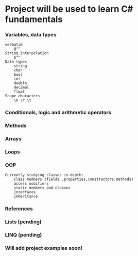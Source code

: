 # Project will be used to learn C# fundamentals

### Variables, data types
    verbatim 
        @""
    String interpolation 
        $""
    Data types 
        string 
        char 
        bool 
        int 
        double 
        decimal 
        float
    Scape characters
        \n \r \t

### Conditionals, logic and arithmetic operators

### Methods

### Arrays

### Loops

### OOP

    Currently studying classes in-depth:
        Class members (fields ,properties,constructors,methods)
        access modifiers
        static members and classes
        Interfaces
        Inheritance
### References

### Lists (pending)

### LINQ (pending)

### Will add project examples soon!
